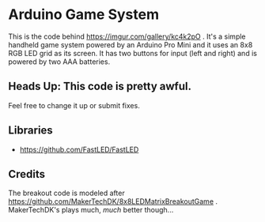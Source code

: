 # Arduino Game System

This is the code behind https://imgur.com/gallery/kc4k2pO . It's a simple handheld game system powered by an Arduino Pro Mini and it uses an 8x8 RGB LED grid as its screen. It has two buttons for input (left and right) and is powered by two AAA batteries.

## Heads Up: This code is pretty awful. 

Feel free to change it up or submit fixes.

## Libraries

- https://github.com/FastLED/FastLED

## Credits

The breakout code is modeled after https://github.com/MakerTechDK/8x8LEDMatrixBreakoutGame . MakerTechDK's plays much, _much_ better though...